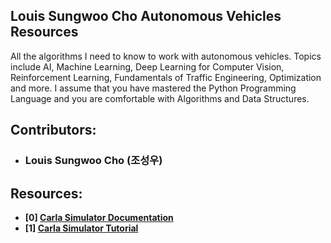 ## Louis Sungwoo Cho Autonomous Vehicles Resources
All the algorithms I need to know to work with autonomous vehicles. Topics include AI, Machine Learning, Deep Learning for Computer Vision, Reinforcement Learning, Fundamentals of Traffic Engineering, Optimization and more. I assume that you have mastered the Python Programming Language and you are comfortable with Algorithms and Data Structures. 

## Contributors:
- ### Louis Sungwoo Cho (조성우)

## Resources:
- **[0] [Carla Simulator Documentation](https://carla.readthedocs.io/en/latest/)**
- **[1] [Carla Simulator Tutorial]()**
